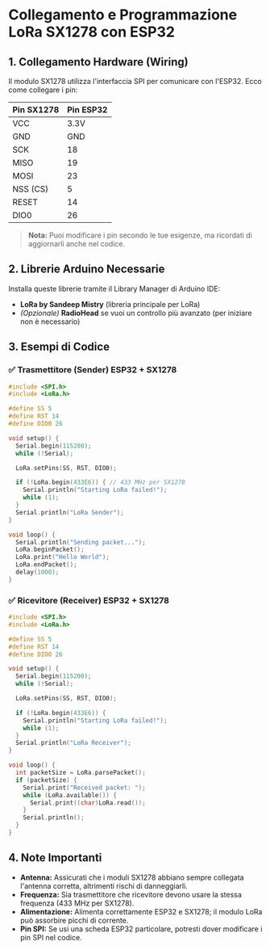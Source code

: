 # Collegamento e Programmazione LoRa SX1278 con ESP32

## 1. Collegamento Hardware (Wiring)

Il modulo SX1278 utilizza l'interfaccia SPI per comunicare con l'ESP32. Ecco come collegare i pin:

| Pin SX1278 | Pin ESP32 |
|-----------|-----------|
| VCC       | 3.3V      |
| GND       | GND       |
| SCK       | 18        |
| MISO      | 19        |
| MOSI      | 23        |
| NSS (CS)  | 5         |
| RESET     | 14        |
| DIO0      | 26        |

> **Nota:** Puoi modificare i pin secondo le tue esigenze, ma ricordati di aggiornarli anche nel codice.

## 2. Librerie Arduino Necessarie

Installa queste librerie tramite il Library Manager di Arduino IDE:

- **LoRa by Sandeep Mistry** (libreria principale per LoRa)
- *(Opzionale)* **RadioHead** se vuoi un controllo più avanzato (per iniziare non è necessario)

## 3. Esempi di Codice

### ✅ Trasmettitore (Sender) ESP32 + SX1278

```cpp
#include <SPI.h>
#include <LoRa.h>

#define SS 5
#define RST 14
#define DIO0 26

void setup() {
  Serial.begin(115200);
  while (!Serial);

  LoRa.setPins(SS, RST, DIO0);

  if (!LoRa.begin(433E6)) { // 433 MHz per SX1278
    Serial.println("Starting LoRa failed!");
    while (1);
  }
  Serial.println("LoRa Sender");
}

void loop() {
  Serial.println("Sending packet...");
  LoRa.beginPacket();
  LoRa.print("Hello World");
  LoRa.endPacket();
  delay(1000);
}
```

### ✅ Ricevitore (Receiver) ESP32 + SX1278

```cpp
#include <SPI.h>
#include <LoRa.h>

#define SS 5
#define RST 14
#define DIO0 26

void setup() {
  Serial.begin(115200);
  while (!Serial);

  LoRa.setPins(SS, RST, DIO0);

  if (!LoRa.begin(433E6)) {
    Serial.println("Starting LoRa failed!");
    while (1);
  }
  Serial.println("LoRa Receiver");
}

void loop() {
  int packetSize = LoRa.parsePacket();
  if (packetSize) {
    Serial.print("Received packet: ");
    while (LoRa.available()) {
      Serial.print((char)LoRa.read());
    }
    Serial.println();
  }
}
```

## 4. Note Importanti

- **Antenna:** Assicurati che i moduli SX1278 abbiano sempre collegata l'antenna corretta, altrimenti rischi di danneggiarli.
- **Frequenza:** Sia trasmettitore che ricevitore devono usare la stessa frequenza (433 MHz per SX1278).
- **Alimentazione:** Alimenta correttamente ESP32 e SX1278; il modulo LoRa può assorbire picchi di corrente.
- **Pin SPI:** Se usi una scheda ESP32 particolare, potresti dover modificare i pin SPI nel codice.
 